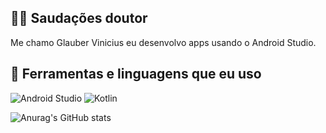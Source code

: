 ## 👋😀 Saudações doutor
Me chamo Glauber Vinicius eu desenvolvo apps usando o Android Studio.

## 🚀 Ferramentas e linguagens que eu uso
![Android Studio](https://img.shields.io/badge/Android_Studio-3DDC84?style=for-the-badge&logo=android-studio&logoColor=white)
![Kotlin](https://img.shields.io/badge/Kotlin-0095D5?&style=for-the-badge&logo=kotlin&logoColor=white)

![Anurag's GitHub stats](https://github-readme-stats.vercel.app/api?username=glauber-v&show_icons=true&theme=dracula)

